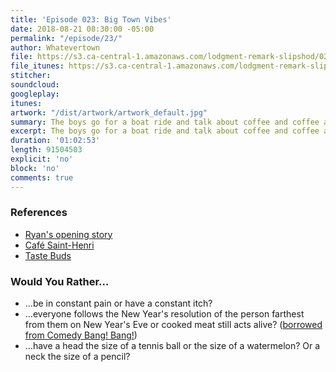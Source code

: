 ```yaml
---
title: 'Episode 023: Big Town Vibes'
date: 2018-08-21 08:30:00 -05:00
permalink: "/episode/23/"
author: Whatevertown
file: https://s3.ca-central-1.amazonaws.com/lodgment-remark-slipshod/023.mp3
file_itunes: https://s3.ca-central-1.amazonaws.com/lodgment-remark-slipshod/023.m4a
stitcher:
soundcloud:
googleplay:
itunes:
artwork: "/dist/artwork/artwork_default.jpg"
summary: The boys go for a boat ride and talk about coffee and coffee and coffee.
excerpt: The boys go for a boat ride and talk about coffee and coffee and coffee.
duration: '01:02:53'
length: 91504503
explicit: 'no'
block: 'no'
comments: true
---
```


### References
- [Ryan's opening story](https://pembinavalleyonline.com/local/update-police-determine-nature-of-suspicious-package)
- [Café Saint-Henri](https://sainthenri.ca/)
- [Taste Buds](https://overcast.fm/+N5hfrUVb4)

### Would You Rather…
- …be in constant pain or have a constant itch?
- …everyone follows the New Year's resolution of the person farthest from them on New Year's Eve or cooked meat still acts alive? ([borrowed from Comedy Bang! Bang!](https://www.earwolf.com/episode/peanuts-awareness/))
- …have a head the size of a tennis ball or the size of a watermelon? Or a neck the size of a pencil?
